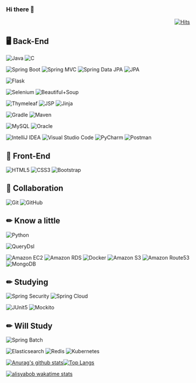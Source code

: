 ### Hi there 👋

<!--방문자 -->
<div align = right>

[![Hits](https://hits.seeyoufarm.com/api/count/incr/badge.svg?url=https%3A%2F%2Fgithub.com%2Fssj9398&count_bg=%2379C83D&title_bg=%23555555&icon=&icon_color=%23E7E7E7&title=hits&edge_flat=false)](https://hits.seeyoufarm.com)
</div>

## 🖥 Back-End
![Java](https://img.shields.io/static/v1?style=for-the-badge&message=Java&color=007396&logo=Java&logoColor=FFFFFF&label=)
![C](https://img.shields.io/static/v1?style=for-the-badge&message=C&color=222222&logo=C&logoColor=A8B9CC&label=)

![Spring Boot](https://img.shields.io/static/v1?style=for-the-badge&message=Spring+Boot&color=6DB33F&logo=Spring+Boot&logoColor=FFFFFF&label=)
![Spring MVC](https://img.shields.io/static/v1?style=for-the-badge&message=Spring+MVC&color=6DB33F&logo=Spring+MVC&logoColor=FFFFFF&label=)
![Spring Data JPA](https://img.shields.io/static/v1?style=for-the-badge&message=Spring+Data+JPA&color=6DB33F&logo=JPA&logoColor=FFFFFF&label=)
![JPA](https://img.shields.io/static/v1?style=for-the-badge&message=JPA&color=6DB33F&logo=JPA&logoColor=FFFFFF&label=)

![Flask](https://img.shields.io/static/v1?style=for-the-badge&message=Flask&color=000000&logo=Flask&logoColor=FFFFFF&label=)

![Selenium](https://img.shields.io/static/v1?style=for-the-badge&message=Selenium&color=43B02A&logo=Selenium&logoColor=FFFFFF&label=)
![Beautiful+Soup](https://img.shields.io/static/v1?style=for-the-badge&message=Beautiful+Soup&color=43B02A&logo=Beautiful+Soup&logoColor=FFFFFF&label=)

![Thymeleaf](https://img.shields.io/static/v1?style=for-the-badge&message=Thymeleaf&color=005F0F&logo=Thymeleaf&logoColor=FFFFFF&label=)
![JSP](https://img.shields.io/static/v1?style=for-the-badge&message=JSP&color=6DB33F&logo=JSP&logoColor=FFFFFF&label=)
![Jinja](https://img.shields.io/static/v1?style=for-the-badge&message=Jinja2&color=B41717&logo=Jinja2&logoColor=FFFFFF&label=)

![Gradle](https://img.shields.io/static/v1?style=for-the-badge&message=Gradle&color=02303A&logo=Gradle&logoColor=FFFFFF&label=)
![Maven](https://img.shields.io/static/v1?style=for-the-badge&message=Maven&color=B41717&label=)

![MySQL](https://img.shields.io/static/v1?style=for-the-badge&message=MySQL&color=4479A1&logo=MySQL&logoColor=FFFFFF&label=)
![Oracle](https://img.shields.io/static/v1?style=for-the-badge&message=Oracle&color=F80000&logo=Oracle&logoColor=FFFFFF&label=)

![IntelliJ IDEA](https://img.shields.io/static/v1?style=for-the-badge&message=IntelliJ+IDEA&color=000000&logo=IntelliJ+IDEA&logoColor=FFFFFF&label=)
![Visual Studio Code](https://img.shields.io/static/v1?style=for-the-badge&message=Visual+Studio+Code&color=007ACC&logo=Visual+Studio+Code&logoColor=FFFFFF&label=)
![PyCharm](https://img.shields.io/static/v1?style=for-the-badge&message=PyCharm&color=000000&logo=PyCharm&logoColor=FFFFFF&label=)
![Postman](https://img.shields.io/static/v1?style=for-the-badge&message=Postman&color=FF6C37&logo=Postman&logoColor=FFFFFF&label=)

## 🌈 Front-End
![HTML5](https://img.shields.io/static/v1?style=for-the-badge&message=HTML5&color=E34F26&logo=HTML5&logoColor=FFFFFF&label=)
![CSS3](https://img.shields.io/static/v1?style=for-the-badge&message=CSS3&color=1572B6&logo=CSS3&logoColor=FFFFFF&label=)
![Bootstrap](https://img.shields.io/static/v1?style=for-the-badge&message=Bootstrap&color=7952B3&logo=Bootstrap&logoColor=FFFFFF&label=)

## 🤝 Collaboration
![Git](https://img.shields.io/static/v1?style=for-the-badge&message=Git&color=F05032&logo=Git&logoColor=FFFFFF&label=)
![GitHub](https://img.shields.io/static/v1?style=for-the-badge&message=GitHub&color=181717&logo=GitHub&logoColor=FFFFFF&label=)

## ✏ Know a little
![Python](https://img.shields.io/static/v1?style=for-the-badge&message=Python&color=3776AB&logo=Python&logoColor=FFFFFF&label=)

![QueryDsl](https://img.shields.io/static/v1?style=for-the-badge&message=QueryDsl&color=6DB33F&logo=QueryDsl&logoColor=FFFFFF&label=)

![Amazon EC2](https://img.shields.io/static/v1?style=for-the-badge&message=Amazon+EC2&color=569A31&logo=Amazon+EC2&logoColor=FFFFFF&label=)
![Amazon RDS](https://img.shields.io/static/v1?style=for-the-badge&message=Amazon+RDS&color=569A31&logo=Amazon+RDS&logoColor=FFFFFF&label=)
![Docker](https://img.shields.io/static/v1?style=for-the-badge&message=Docker&color=2496ED&logo=Docker&logoColor=FFFFFF&label=)
![Amazon S3](https://img.shields.io/static/v1?style=for-the-badge&message=Amazon+S3&color=569A31&logo=Amazon+S3&logoColor=FFFFFF&label=)
![Amazon Route53](https://img.shields.io/static/v1?style=for-the-badge&message=Amazon+Route53&color=569A31&logo=Amazon+Route53&logoColor=FFFFFF&label=)
![MongoDB](https://img.shields.io/static/v1?style=for-the-badge&message=MongoDB&color=569A31&logo=MongoDB&logoColor=FFFFFF&label=)

## ✏ Studying
![Spring Security](https://img.shields.io/static/v1?style=for-the-badge&message=Spring+Security&color=6DB33F&logo=Spring+Security&logoColor=FFFFFF&label=)
![Spring Cloud](https://img.shields.io/static/v1?style=for-the-badge&message=Spring+Cloud&color=6DB33F&logo=Spring+Cloud&logoColor=FFFFFF&label=)

![JUnit5](https://img.shields.io/static/v1?style=for-the-badge&message=JUnit5&color=25A162&logo=JUnit5&logoColor=FFFFFF&label=)
![Mockito](https://img.shields.io/static/v1?style=for-the-badge&message=Mockito&color=25A162&logo=Mockito&logoColor=FFFFFF&label=)

## ✏ Will Study

![Spring Batch](https://img.shields.io/static/v1?style=for-the-badge&message=Spring+Batch&color=6DB33F&logo=Spring+Batch&logoColor=FFFFFF&label=)

![Elasticsearch](https://img.shields.io/static/v1?style=for-the-badge&message=Elasticsearch&color=005571&logo=Elasticsearch&logoColor=FFFFFF&label=)
![Redis](https://img.shields.io/static/v1?style=for-the-badge&message=Redis&color=232F3E&logo=Redis&logoColor=FFFFFF&label=)
![Kubernetes](https://img.shields.io/static/v1?style=for-the-badge&message=Kubernetes&color=326CE5&logo=Kubernetes&logoColor=FFFFFF&label=)

<div>
  
[![Anurag's github stats](https://github-readme-stats.vercel.app/api?username=ssj9398&theme=merko)](https://github.com/anuraghazra/github-readme-stats)[![Top Langs](https://github-readme-stats.vercel.app/api/top-langs/?username=ssj9398&layout=compact&theme=merko)](https://github.com/anuraghazra/github-readme-stats)
</div>

 [![alisyabob wakatime stats](https://github-readme-stats.vercel.app/api/wakatime?username=alisyabob)](https://wakatime.com/@alisyabob)

<!--
**ssj9398/ssj9398** is a ✨ _special_ ✨ repository because its `README.md` (this file) appears on your GitHub profile.-->

<!--
[![Solved.ac Profile](http://mazassumnida.wtf/api/v2/generate_badge?boj=alice0923)](https://solved.ac/alice0923/)

<!--START_SECTION:waka-->
  <!--END_SECTION:waka-->

<!-- MOST LANGUAGES 
<p align = center>
  
[![Top Langs](https://github-readme-stats.vercel.app/api/top-langs/?username=ssj9398&layout=compact)](https://github.com/anuraghazra/github-readme-stats)
</p>
-->


<!--이메일 
<p align = right>
[![Gmail Badge](https://img.shields.io/badge/Gmail-d14836?style=flat-square&logo=Gmail&logoColor=white&link=mailto:sjs939883@gmail.com)](mailto:sjs939883@gmail.com)
</p>
-->
<!--
Here are some ideas to get you started:

- 🔭 I’m currently working on ...
- 🌱 I’m currently learning ...
- 👯 I’m looking to collaborate on ...
- 🤔 I’m looking for help with ...
- 💬 Ask me about ...
- 📫 How to reach me: ...
- 😄 Pronouns: ...
- ⚡ Fun fact: ...
-->
